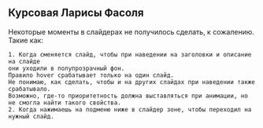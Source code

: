 Курсовая Ларисы Фасоля
-----------------------------

Некоторые моменты в слайдерах не получилось сделать, к сожалению. Такие как:

    1. Когда сменяется слайд, чтобы при наведении на заголовки и описание на слайде 
    они уходили в полупрозрачный фон.
    Правило hover срабатывает только на один слайд.
    Не понимаю, как сделать, чтобы и на других слайдах при наведении также срабатывало. 
    Возможно, где-то приоритетность должна выставляться при анимации, но не смогла найти такого свойства.
    2. Когда нажимаешь на подменю ниже в слайдер зоне, чтобы переходил на нужный слайд.

